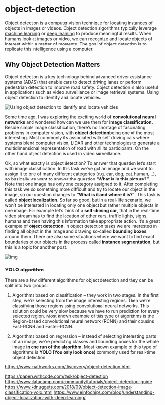 # object-detection
Object detection is a computer vision technique for locating instances of objects in images or videos. Object detection algorithms typically leverage [machine learning](https://www.mathworks.com/discovery/machine-learning.html) or [deep learning](https://www.mathworks.com/discovery/deep-learning.html) to produce meaningful results. When humans look at images or video, we can recognize and locate objects of interest within a matter of moments. The goal of object detection is to replicate this intelligence using a computer.

## Why Object Detection Matters

Object detection is a key technology behind advanced driver assistance systems (ADAS) that enable cars to detect driving lanes or perform pedestrian detection to improve road safety. Object detection is also useful in applications such as video surveillance or image retrieval systems. Using object detection to identify and locate vehicles.

![Using object detection to identify and locate vehicles](https://www.mathworks.com/discovery/object-detection/_jcr_content/mainParsys3/discoverysubsection/mainParsys3/image.adapt.full.medium.jpg/1630396980057.jpg)



Some time ago, I was exploring the exciting world of **convolutional neural networks** and wondered how can we use them for **image classification.**  Beside simple image classification, there’s no shortage of fascinating problems in computer vision, with **object detection**being one of the most interesting. Most commonly it’s associated with self driving cars where systems blend computer vision, LIDAR and other technologies to generate a multidimensional representation of road with all its participants. On the other hand object detection is used in video surveillance.

Ok, so what exactly is object detection? To answer that question let’s start with image classification. In this task we’ve got an image and we want to assign it to one of many different categories (e.g. car, dog, cat, human,…), so basically we want to answer the question **“What is in this picture?”**. Note that one image has only one category assigned to it. After completing this task we do something more difficult and try to locate our object in the image, so our question changes to **“What is it and where it is?”**. This task is called **object localization**. So far so good, but in a real-life scenario, we won’t be interested in locating only one object but rather multiple objects in one image. For example let’s think of a **self-driving car**, that in the real-time video stream has to find the location of other cars, traffic lights, signs, humans and then having this information take appropriate action. It’s a great example of **object detection**. In object detection tasks we are interested in finding all object in the image and drawing so-called **bounding boxes** around them. There are also some situations where we want to find exact boundaries of our objects in the process called **instance segmentation**, but this is a topic for another post.

![img](https://appsilondatascience.com/assets/uploads/2018/08/types.png)

### YOLO algorithm

There are a few different algorithms for object detection and they can be split into two groups:

1. Algorithms based on classification – they work in two stages. In the first step, we’re selecting from the image interesting regions. Then we’re classifying those regions using convolutional neural networks. This solution could be very slow because we have to run prediction for every selected region. Most known example of this type of algorithms is the Region-based convolutional neural network (RCNN) and their cousins Fast-RCNN and Faster-RCNN.

2. Algorithms based on regression – instead of selecting interesting parts of an image, we’re predicting classes and bounding boxes for the whole image **in one run of the algorithm**. Most known example of this type of algorithms is **YOLO (You only look once)** commonly used for real-time object detection.

   

https://www.mathworks.com/discovery/object-detection.html

https://paperswithcode.com/task/object-detection
https://www.datacamp.com/community/tutorials/object-detection-guide
https://www.kdnuggets.com/2018/09/object-detection-image-classification-yolo.html
https://www.einfochips.com/blog/understanding-object-localization-with-deep-learning/
